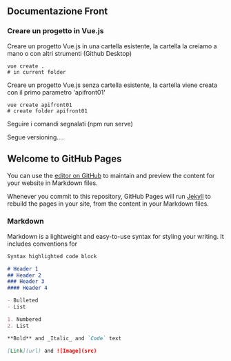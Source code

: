 ## Documentazione Front

### Creare un progetto in Vue.js

Creare un progetto Vue.js in una cartella esistente, la cartella la creiamo a mano o con altri strumenti (Github Desktop)

```
vue create .
# in current folder
```


Creare un progetto Vue.js senza cartella esistente, la cartella viene creata con il primo parametro 'apifront01'

```
vue create apifront01
# create folder apifront01
```

Seguire i comandi segnalati (npm run serve)


Segue versioning....


## Welcome to GitHub Pages

You can use the [editor on GitHub](https://github.com/lagovini/frontdoc/edit/gh-pages/index.md) to maintain and preview the content for your website in Markdown files.

Whenever you commit to this repository, GitHub Pages will run [Jekyll](https://jekyllrb.com/) to rebuild the pages in your site, from the content in your Markdown files.

### Markdown

Markdown is a lightweight and easy-to-use syntax for styling your writing. It includes conventions for

```markdown
Syntax highlighted code block

# Header 1
## Header 2
### Header 3
#### Header 4

- Bulleted
- List

1. Numbered
2. List

**Bold** and _Italic_ and `Code` text

[Link](url) and ![Image](src)
